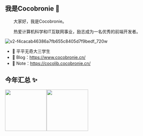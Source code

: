 <!--
**Cocobronie/Cocobronie** is a ✨ _special_ ✨ repository because its `README.md` (this file) appears on your GitHub profile.

Here are some ideas to get you started:

- 🔭 I’m currently working on ...
- 🌱 I’m currently learning ...
- 👯 I’m looking to collaborate on ...
- 🤔 I’m looking for help with ...
- 💬 Ask me about ...
- 📫 How to reach me: ...
- 😄 Pronouns: ...
- ⚡ Fun fact: ...
-->

## 我是Cocobronie 🍰
<!-- About me 关于我 -->
<tr><td>
<p>&emsp;&emsp;大家好，我是Cocobronie。</p>
<p>&emsp;&emsp;热爱计算机科学和IT互联网事业，励志成为一名优秀的前端开发者。</p>
  
<!--   gif动图 -->
![v2-f4cacab46386a7fb655c8405d7f9bedf_720w](https://github.com/Cocobronie/Cocobronie/assets/98938169/f24d84d3-8c62-4618-b31e-4144fe7e2ba3)



- 👧 平平无奇大三学生
- 📰 Blog：https://www.cocobronie.cn/
- 📓 Note：https://cocolib.cocobronie.cn/
<!-- - 👨‍💻 经历：<a href="https://www.bilibili.com/read/cv11481506" target="_blank">关于我，19 线程序员小 UP</a> -->
<!-- - 🏡 作品：<a href="https://github.com/liyupi/code-nav" target="_blank">编程导航</a> | <a href="https://github.com/liyupi/sql-father-frontend-public" target="_blank">SQL之父</a> | <a href="https://github.com/liyupi/yuindex" target="_blank">极客范主页</a> | <a href="https://github.com/liyupi/sql-generator" target="_blank">SQL生成器</a> | <a href="https://github.com/liyupi/mianshiya" target="_blank">面试鸭</a> | <a href="https://github.com/liyupi/free-programming-resources" target="_blank">免费编程资源大全</a> | <a href="https://github.com/liyupi/free-programming-resources" target="_blank">求星星 ✨</a> -->
<!-- - 🌱 干货：<a href="https://636f-codenav-8grj8px727565176-1256524210.tcb.qcloud.la/yupi_wechat.png" target="_blank">公众号『 程序员鱼皮 』</a>
- 😺 视频：<a href="https://space.bilibili.com/12890453" target="_blank">B站 程序员鱼皮</a> | 抖音 coder_yupi
- 💬 微信：yupi1085（请备注事由）
- 🤔 问题：<a href="https://www.zhihu.com/people/yupi-31-97" target="_blank">知乎 @程序员鱼皮</a>
- 👭 我的编程知识星球：<a target="_blank" href="https://yupi.icu">帮你学编程、做项目的圈子，可以向我 1 对 1 提问</a>
- 🛫 万人 ChatGPT 免费交流群：<a target="_blank" href="https://t.zsxq.com/0cb9vuZXi">点击链接加入，把握时代风口</a> -->
</td></tr>


## 今年汇总 ✨
<img align="" height="137px" src="https://github-readme-stats.vercel.app/api?username=Cocobronie&hide_title=flse&hide_border=true&show_icons=true&include_all_commits=true&line_height=21&bg_color=0,EC6C6C,FFD479,FFFC79,73FA79&theme=graywhite&locale=cn" /><img align="" height="137px" src="https://github-readme-stats.vercel.app/api/top-langs/?username=Cocobronie&hide_title=flase&hide_border=true&layout=compact&bg_color=0,73FA79,73FDFF,D783FF&theme=graywhite&locale=cn" />
<table>


<!-- <tr><td>
  
## 🏢 Work Experience

<img align="right" width="250" src="https://cdn.jsdelivr.net/gh/sun0225SUN/sun0225SUN/assets/images/hi.gif" />

- [广州图慧信息科技有限公司](https://120.79.217.107/) &emsp; 📌 Todo
  
  - 工作岗位：Web前端开发工程师
  - 工作内容：GIS相关

- [蔚来汽车科技（安徽）有限公司](https://www.nio.cn/) &emsp; 📌 2023-02-20 —— 2023-05-12
  
  - 工作岗位：Web前端开发实习生
  - 工作方向：一站式数据治理与开发

</td>
</tr> -->


